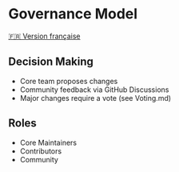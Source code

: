 # Governance Model

[🇫🇷 Version française](./GOVERNANCE.md)

## Decision Making
- Core team proposes changes
- Community feedback via GitHub Discussions
- Major changes require a vote (see Voting.md)

## Roles
- Core Maintainers
- Contributors
- Community
